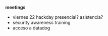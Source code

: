**meetings**
- viernes 22 hackday presencial? asistencia?
- security awareness training
- acceso a datadog
